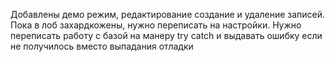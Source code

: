 Добавлены демо режим, редактирование создание и удаление записей.
Пока в лоб захардкожены, нужно переписать на настройки.
Нужно переписать работу с базой на манеру try catch и выдавать ошибку если не получилось вместо выпадания отладки
